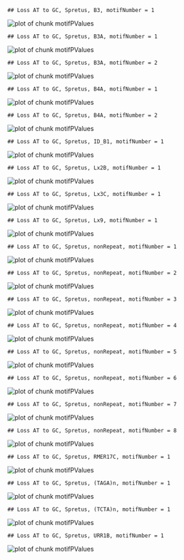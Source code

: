 

```
## Loss AT to GC, Spretus, B3, motifNumber = 1
```

![plot of chunk motifPValues](figure/motifPValues-1.png) 

```
## Loss AT to GC, Spretus, B3A, motifNumber = 1
```

![plot of chunk motifPValues](figure/motifPValues-2.png) 

```
## Loss AT to GC, Spretus, B3A, motifNumber = 2
```

![plot of chunk motifPValues](figure/motifPValues-3.png) 

```
## Loss AT to GC, Spretus, B4A, motifNumber = 1
```

![plot of chunk motifPValues](figure/motifPValues-4.png) 

```
## Loss AT to GC, Spretus, B4A, motifNumber = 2
```

![plot of chunk motifPValues](figure/motifPValues-5.png) 

```
## Loss AT to GC, Spretus, ID_B1, motifNumber = 1
```

![plot of chunk motifPValues](figure/motifPValues-6.png) 

```
## Loss AT to GC, Spretus, Lx2B, motifNumber = 1
```

![plot of chunk motifPValues](figure/motifPValues-7.png) 

```
## Loss AT to GC, Spretus, Lx3C, motifNumber = 1
```

![plot of chunk motifPValues](figure/motifPValues-8.png) 

```
## Loss AT to GC, Spretus, Lx9, motifNumber = 1
```

![plot of chunk motifPValues](figure/motifPValues-9.png) 

```
## Loss AT to GC, Spretus, nonRepeat, motifNumber = 1
```

![plot of chunk motifPValues](figure/motifPValues-10.png) 

```
## Loss AT to GC, Spretus, nonRepeat, motifNumber = 2
```

![plot of chunk motifPValues](figure/motifPValues-11.png) 

```
## Loss AT to GC, Spretus, nonRepeat, motifNumber = 3
```

![plot of chunk motifPValues](figure/motifPValues-12.png) 

```
## Loss AT to GC, Spretus, nonRepeat, motifNumber = 4
```

![plot of chunk motifPValues](figure/motifPValues-13.png) 

```
## Loss AT to GC, Spretus, nonRepeat, motifNumber = 5
```

![plot of chunk motifPValues](figure/motifPValues-14.png) 

```
## Loss AT to GC, Spretus, nonRepeat, motifNumber = 6
```

![plot of chunk motifPValues](figure/motifPValues-15.png) 

```
## Loss AT to GC, Spretus, nonRepeat, motifNumber = 7
```

![plot of chunk motifPValues](figure/motifPValues-16.png) 

```
## Loss AT to GC, Spretus, nonRepeat, motifNumber = 8
```

![plot of chunk motifPValues](figure/motifPValues-17.png) 

```
## Loss AT to GC, Spretus, RMER17C, motifNumber = 1
```

![plot of chunk motifPValues](figure/motifPValues-18.png) 

```
## Loss AT to GC, Spretus, (TAGA)n, motifNumber = 1
```

![plot of chunk motifPValues](figure/motifPValues-19.png) 

```
## Loss AT to GC, Spretus, (TCTA)n, motifNumber = 1
```

![plot of chunk motifPValues](figure/motifPValues-20.png) 

```
## Loss AT to GC, Spretus, URR1B, motifNumber = 1
```

![plot of chunk motifPValues](figure/motifPValues-21.png) 
  
